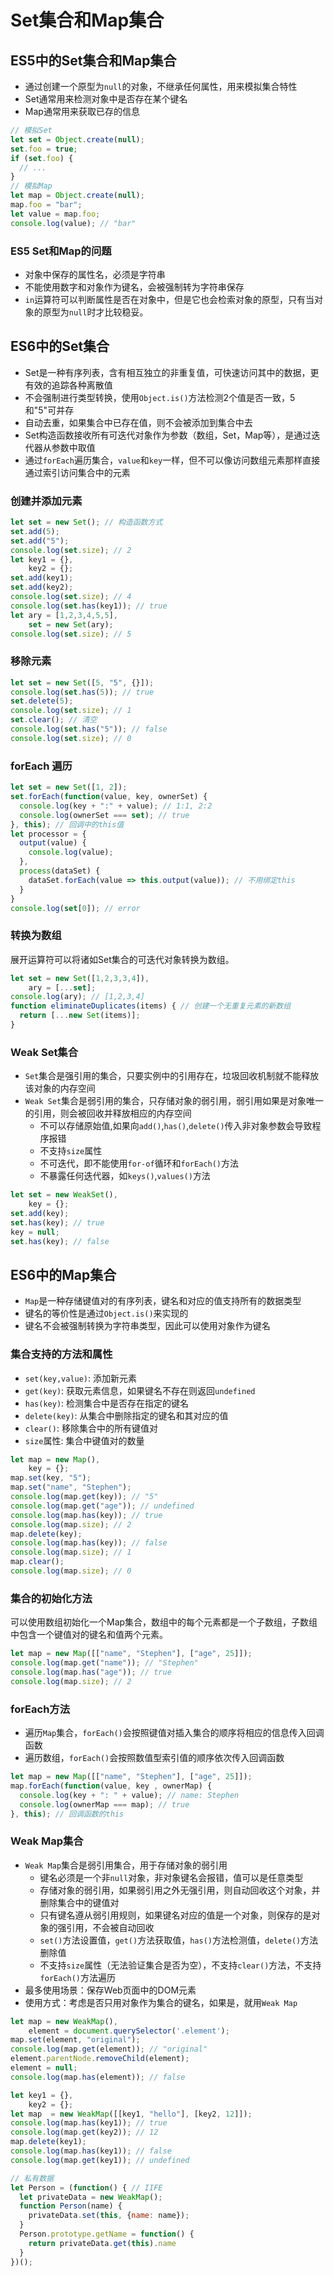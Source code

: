 # Set集合和Map集合

## ES5中的Set集合和Map集合
* 通过创建一个原型为`null`的对象，不继承任何属性，用来模拟集合特性
* Set通常用来检测对象中是否存在某个键名
* Map通常用来获取已存的信息
```js
// 模拟Set
let set = Object.create(null);
set.foo = true;
if (set.foo) {
  // ...
}
// 模拟Map
let map = Object.create(null);
map.foo = "bar";
let value = map.foo;
console.log(value); // "bar"
```
### ES5 Set和Map的问题
* 对象中保存的属性名，必须是字符串
* 不能使用数字和对象作为键名，会被强制转为字符串保存
* `in`运算符可以判断属性是否在对象中，但是它也会检索对象的原型，只有当对象的原型为`null`时才比较稳妥。

## ES6中的Set集合
* Set是一种有序列表，含有相互独立的非重复值，可快速访问其中的数据，更有效的追踪各种离散值
* 不会强制进行类型转换，使用`Object.is()`方法检测2个值是否一致，5和"5"可并存
* 自动去重，如果集合中已存在值，则不会被添加到集合中去
* Set构造函数接收所有可迭代对象作为参数（数组，Set，Map等），是通过迭代器从参数中取值
* 通过`forEach`遍历集合，`value`和`key`一样，但不可以像访问数组元素那样直接通过索引访问集合中的元素

### 创建并添加元素
```js
let set = new Set(); // 构造函数方式
set.add(5);
set.add("5");
console.log(set.size); // 2
let key1 = {},
    key2 = {};
set.add(key1);
set.add(key2);
console.log(set.size); // 4
console.log(set.has(key1)); // true
let ary = [1,2,3,4,5,5],
    set = new Set(ary);
console.log(set.size); // 5
```

### 移除元素
```js
let set = new Set([5, "5", {}]);
console.log(set.has(5)); // true
set.delete(5);
console.log(set.size); // 1
set.clear(); // 清空
console.log(set.has("5")); // false
console.log(set.size); // 0
```

### forEach 遍历
```js
let set = new Set([1, 2]);
set.forEach(function(value, key, ownerSet) {
  console.log(key + ":" + value); // 1:1, 2:2
  console.log(ownerSet === set); // true
}, this); // 回调中的this值
let processor = {
  output(value) {
    console.log(value);
  },
  process(dataSet) {
    dataSet.forEach(value => this.output(value)); // 不用绑定this
  }
}
console.log(set[0]); // error
```

### 转换为数组
展开运算符可以将诸如Set集合的可迭代对象转换为数组。
```js
let set = new Set([1,2,3,3,4]),
    ary = [...set];
console.log(ary); // [1,2,3,4]
function eliminateDuplicates(items) { // 创建一个无重复元素的新数组
  return [...new Set(items)];
}
```

### Weak Set集合
* `Set`集合是强引用的集合，只要实例中的引用存在，垃圾回收机制就不能释放该对象的内存空间
* `Weak Set`集合是弱引用的集合，只存储对象的弱引用，弱引用如果是对象唯一的引用，则会被回收并释放相应的内存空间
  * 不可以存储原始值,如果向`add()`,`has()`,`delete()`传入非对象参数会导致程序报错
  * 不支持`size`属性
  * 不可迭代，即不能使用`for-of`循环和`forEach()`方法
  * 不暴露任何迭代器，如`keys()`,`values()`方法
```js
let set = new WeakSet(),
    key = {};
set.add(key);
set.has(key); // true
key = null;
set.has(key); // false
```

## ES6中的Map集合
* `Map`是一种存储键值对的有序列表，键名和对应的值支持所有的数据类型
* 键名的等价性是通过`Object.is()`来实现的
* 键名不会被强制转换为字符串类型，因此可以使用对象作为键名

### 集合支持的方法和属性
* `set(key,value)`: 添加新元素
* `get(key)`: 获取元素信息，如果键名不存在则返回`undefined`
* `has(key)`: 检测集合中是否存在指定的键名
* `delete(key)`: 从集合中删除指定的键名和其对应的值
* `clear()`: 移除集合中的所有键值对
* `size`属性: 集合中键值对的数量
```js
let map = new Map(),
    key = {};
map.set(key, "5");
map.set("name", "Stephen");
console.log(map.get(key)); // "5"
console.log(map.get("age")); // undefined
console.log(map.has(key)); // true
console.log(map.size); // 2
map.delete(key);
console.log(map.has(key)); // false
console.log(map.size); // 1
map.clear();
console.log(map.size); // 0
```

### 集合的初始化方法
可以使用数组初始化一个Map集合，数组中的每个元素都是一个子数组，子数组中包含一个键值对的键名和值两个元素。
```js
let map = new Map([["name", "Stephen"], ["age", 25]]);
console.log(map.get("name")); // "Stephen"
console.log(map.has("age")); // true
console.log(map.size); // 2
```

### forEach方法
* 遍历`Map`集合，`forEach()`会按照键值对插入集合的顺序将相应的信息传入回调函数
* 遍历数组，`forEach()`会按照数值型索引值的顺序依次传入回调函数
```js
let map = new Map([["name", "Stephen"], ["age", 25]]);
map.forEach(function(value, key , ownerMap) {
  console.log(key + ": " + value); // name: Stephen
  console.log(ownerMap === map); // true
}, this); // 回调函数的this
```

### Weak Map集合
* `Weak Map`集合是弱引用集合，用于存储对象的弱引用
  * 键名必须是一个非`null`对象，非对象键名会报错，值可以是任意类型
  * 存储对象的弱引用，如果弱引用之外无强引用，则自动回收这个对象，并删除集合中的键值对
  * 只有键名遵从弱引用规则，如果键名对应的值是一个对象，则保存的是对象的强引用，不会被自动回收
  * `set()`方法设置值，`get()`方法获取值，`has()`方法检测值，`delete()`方法删除值
  * 不支持`size`属性（无法验证集合是否为空），不支持`clear()`方法，不支持`forEach()`方法遍历
* 最多使用场景：保存Web页面中的DOM元素
* 使用方式：考虑是否只用对象作为集合的键名，如果是，就用`Weak Map`
```js
let map = new WeakMap(),
    element = document.querySelector('.element');
map.set(element, "original");
console.log(map.get(element)); // "original"
element.parentNode.removeChild(element);
element = null;
console.log(map.has(element)); // false

let key1 = {},
    key2 = {};
let map  = new WeakMap([[key1, "hello"], [key2, 12]]);
console.log(map.has(key1)); // true
console.log(map.get(key2)); // 12
map.delete(key1);
console.log(map.has(key1)); // false
console.log(map.get(key1)); // undefined

// 私有数据
let Person = (function() { // IIFE
  let privateData = new WeakMap();
  function Person(name) {
    privateData.set(this, {name: name});
  }
  Person.prototype.getName = function() {
    return privateData.get(this).name
  }
})();
```
